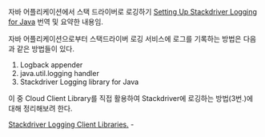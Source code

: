 자바 어플리케이션에서 스택 드라이버로 로깅하기
[Setting Up Stackdriver Logging for Java](https://cloud.google.com/logging/docs/setup/java) 번역 및 요약한 내용임.

자바 어플리케이션으로부터 스택드라이버 로깅 서비스에 로그를 기록하는 방법은 다음과 같은 방법들이 있다.
1. Logback appender
2. java.util.logging handler
3. Stackdriver Logging library for Java

이 중 Cloud Client Library를 직접 활용하여 Stackdriver에 로깅하는 방법(3번.)에 대해 정리해보려 한다.

[Stackdriver Logging Client Libraries.](https://cloud.google.com/logging/docs/reference/libraries#client-libraries-install-java)
	- 





















